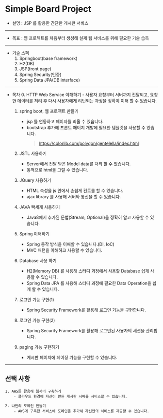 # Simple Board Project
 - 설명 : JSP 를 활용한 간단한 게시판 서비스
 ---
 - 목표 : 웹 프로젝트를 처음부터 생성해 실제 웹 서비스를 위해 필요한 기술 습득
 ---
 - 기술 스펙
    1. Springboot(base framework)
    2. H2(DB)
    3. JSP(front page)
    4. Spring Security(인증)
    5. Spring Data JPA(DB interface)
 ---
 - 목차
    0. HTTP Web Service 이해하기
        - 사용자 요청부터 서버까지 전달되고, 요청한 데이터를 처리 후 다시 사용자에게 리턴되는 과정을 정확이 이해 할 수 있습니다.
    
    1. spring boot, 웹 프로젝트 만들기
        - jsp 를 연동하고 페이지를 띄울 수 있습니다.
        - bootstrap 추가해 프론트 페이지 개발에 필요한 템플릿을 사용할 수 있습니다.
            > https://colorlib.com/polygon/gentelella/index.html
    2. JSTL 사용하기
        - Server에서 전달 받은 Model data를 처리 할 수 있습니다.
        - 동적으로 html을 그릴 수 있습니다.
    
    3. JQuery 사용하기
        - HTML 속성을 js 안에서 손쉽게 컨트롤 할 수 있습니다.
        - ajax library 를 사용해 서버와 통신을 할 수 있습니다.
    
    4. JAVA 빡세게 사용하기
        - Java8에서 추가된 문법(Stream, Optional)을 정확히 알고 사용할 수 있습니다.
    
    5. Spring 이해하기
        - Spring 동작 방식을 이해할 수 있습니다.(DI, IoC)
        - MVC 패턴을 이해하고 사용할 수 있습니다.
    
    6. Database 사용 하기
        - H2(Memory DB) 를 사용해 스터디 과정에서 사용할 Database 쉽게 사용할 수 있습니다.
        - Spring Data JPA 를 사용해 스터디 과정에 필요한 Data Operation을 쉽게 할 수 있습니다.
    
    7. 로그인 기능 구현(1) 
        - Spring Security Framework를 활용해 로그인 기능을 구현합니다.
    
    8. 로그인 기능 구현(2) 
        - Spring Security Framework를 활용해 로그인된 사용자의 세션을 관리합니다.
    
    10. paging 기능 구현하기 
        - 게시판 페이지에 페이징 기능을 구현할 수 있습니다.
---
  선택 사항
  --
    1. AWS를 활용해 웹서버 구축하기 
        - 클라우드 환경에 자신이 만든 게시판 서버를 서비스할 수 있습니다.
    
    2. 나만의 도메인 만들기 
        - AWS에 구축한 서비스에 도메인을 추가해 자신만의 서비스를 제공할 수 있습니다.